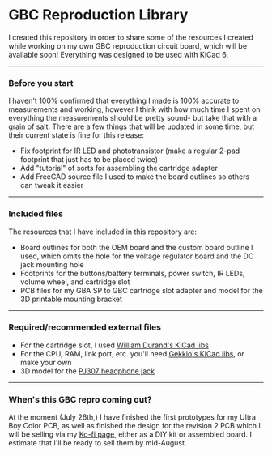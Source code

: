 # GBC Reproduction Library
I created this repository in order to share some of the resources I created while working on my own GBC reproduction circuit board, which will be available soon! Everything was designed to be used with KiCad 6.

---

### Before you start
I haven't 100% confirmed that everything I made is 100% accurate to measurements and working, however I think with how much time I spent on everything the measurements should be pretty sound- but take that with a grain of salt. There are a few things that will be updated in some time, but their current state is fine for this release:
- Fix footprint for IR LED and phototransistor (make a regular 2-pad footprint that just has to be placed twice)
- Add "tutorial" of sorts for assembling the cartridge adapter
- Add FreeCAD source file I used to make the board outlines so others can tweak it easier

---

### Included files
The resources that I have included in this repository are:
- Board outlines for both the OEM board and the custom board outline I used, which omits the hole for the voltage regulator board and the DC jack mounting hole
- Footprints for the buttons/battery terminals, power switch, IR LEDs, volume wheel, and cartridge slot
- PCB files for my GBA SP to GBC cartridge slot adapter and model for the 3D printable mounting bracket

---

### Required/recommended external files
- For the cartridge slot, I used [William Durand's KiCad libs](https://github.com/willdurand/kicad-libs)
- For the CPU, RAM, link port, etc. you'll need [Gekkio's KiCad libs](https://github.com/Gekkio/gekkio-kicad-libs), or make your own
- 3D model for the [PJ307 headphone jack](https://grabcad.com/library/pj-307-stereo-connector-1)

---

### When's this GBC repro coming out?
At the moment (July 26th,) I have finished the first prototypes for my Ultra Boy Color PCB, as well as finished the design for the revision 2 PCB which I will be selling via my [Ko-fi page](https://ko-fi.com/reverseretro), either as a DIY kit or assembled board. I estimate that I'll be ready to sell them by mid-August.
